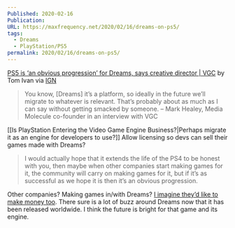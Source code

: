 ```yaml
---
Published: 2020-02-16
Publication: 
URL: https://maxfrequency.net/2020/02/16/dreams-on-ps5/
tags:
  - Dreams
  - PlayStation/PS5
permalink: 2020/02/16/dreams-on-ps5/
---
```

[PS5 is ‘an obvious progression’ for Dreams, says creative director | VGC](https://www.videogameschronicle.com/news/dreams-ps5-version-release-media-molecule/) by Tom Ivan via [IGN](https://www.ign.com/articles/dreams-on-ps5-is-the-obvious-next-step-if-its-successful)

>You know, [Dreams] it’s a platform, so ideally in the future we’ll migrate to whatever is relevant. That’s probably about as much as I can say without getting smacked by someone. 
>– Mark Healey, Media Molecule co-founder in an interview with VGC

[[Is PlayStation Entering the Video Game Engine Business?|Perhaps migrate it as an engine for developers to use?]] Allow licensing so devs can sell their games made with Dreams?

>I would actually hope that it extends the life of the PS4 to be honest with you, then maybe when other companies start making games for it, the community will carry on making games for it, but if it’s as successful as we hope it is then it’s an obvious progression.

Other companies? Making games in/with Dreams? [I imagine they’d like to make money too](https://www.theverge.com/2020/2/14/21136244/dreams-ps4-game-creation-tool-exposure-problem-curation-media-molecule). There sure is a lot of buzz around Dreams now that it has been released worldwide. I think the future is bright for that game and its engine.